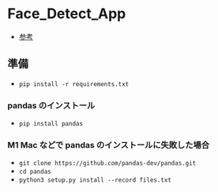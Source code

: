 # Face_Detect_App

- [参考](https://www.youtube.com/watch?v=zpBjbK6jic0&list=WL&index=12&t=232s)

## 準備

- `pip install -r requirements.txt`

### pandas のインストール

- `pip install pandas`

### M1 Mac などで pandas のインストールに失敗した場合

- `git clone https://github.com/pandas-dev/pandas.git`
- `cd pandas`
- `python3 setup.py install --record files.txt`
